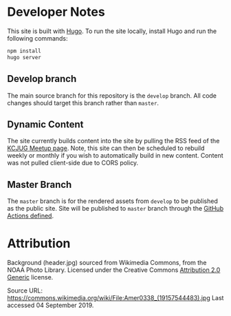 # Developer Notes

This site is built with [Hugo](https://gohugo.io/). To run the site locally, install Hugo and run the following commands:

```bash
npm install
hugo server
```

## Develop branch

The main source branch for this repository is the `develop` branch. All code changes should target this branch rather than `master`.

## Dynamic Content

The site currently builds content into the site by pulling the RSS feed of the [KCJUG Meetup page](https://www.meetup.com/kansascityjug/events/rss). Note, this site can then be scheduled to rebuild weekly or monthly if you wish to automatically build in new content. Content was not pulled client-side due to CORS policy.

## Master Branch

The `master` branch is for the rendered assets from `develop` to be published as the public site. Site will be published to `master` branch through the [GitHub Actions defined](.github/workflows/gh-pages.yml).

# Attribution

Background (header.jpg) sourced from Wikimedia Commons, from the NOAA Photo Library. Licensed under the Creative Commons [Attribution 2.0 Generic](https://creativecommons.org/licenses/by/2.0/deed.en) license.

Source URL: https://commons.wikimedia.org/wiki/File:Amer0338_(19157544483).jpg
Last accessed 04 September 2019.
